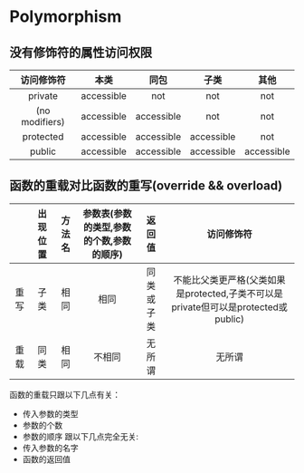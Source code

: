 # Polymorphism

## 没有修饰符的属性访问权限
|访问修饰符|本类|同包|子类|其他|
|:--:|:--:|:--:|:--:|:--:|
|private|accessible|not|not|not|
|(no modifiers)|accessible|accessible|not|not|
|protected|accessible|accessible|accessible|not|
|public|accessible|accessible|accessible|accessible|

## 函数的重载对比函数的重写(override && overload)
||出现位置|方法名|参数表(参数的类型,参数的个数,参数的顺序)|返回值|访问修饰符|
|:--:|:--:|:--:|:--:|:--:|:--:|
|重写|子类|相同|相同|同类或子类|不能比父类更严格(父类如果是protected,子类不可以是private但可以是protected或public)|
|重载|同类|相同|不相同|无所谓|无所谓|
函数的重载只跟以下几点有关：
- 传入参数的类型
- 参数的个数
- 参数的顺序
跟以下几点完全无关:
- 传入参数的名字
- 函数的返回值
